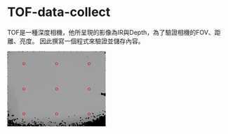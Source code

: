 # TOF-data-collect
TOF是一種深度相機，他所呈現的影像為IR與Depth，為了驗證相機的FOV、距離、亮度。
因此撰寫一個程式來驗證並儲存內容。

![image](https://github.com/yuliang1995/TOF-data-collect/blob/main/image/Depth0.jpg?raw=true)
